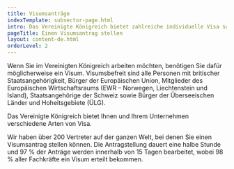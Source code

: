 ```yaml
---
title: Visumsanträge
indexTemplate: subsector-page.html
intro: Das Vereinigte Königreich bietet zahlreiche individuelle Visa sowie Arbeitsvisa. Finden Sie heraus, welches Visum für Ihre Zwecke passt und beachten Sie bitte, dass die Bewilligung bis zu drei Monate dauern kann. 
pageTitle: Einen Visumsantrag stellen
layout: content-de.html
orderLevel: 2
---
```


Wenn Sie im Vereinigten Königreich arbeiten möchten, benötigen Sie dafür möglicherweise ein Visum. Visumsbefreit sind alle Personen mit britischer Staatsangehörigkeit, Bürger der Europäischen Union, Mitglieder des Europäischen Wirtschaftsraums (EWR – Norwegen, Liechtenstein und Island), Staatsangehörige der Schweiz sowie Bürger der Überseeischen Länder und Hoheitsgebiete (ÜLG).


Das Vereinigte Königreich bietet Ihnen und Ihrem Unternehmen verschiedene Arten von Visa.


Wir haben über 200 Vertreter auf der ganzen Welt, bei denen Sie einen Visumsantrag stellen können. Die Antragstellung dauert eine halbe Stunde und 97 % der Anträge werden innerhalb von 15 Tagen bearbeitet, wobei 98 % aller Fachkräfte ein Visum erteilt bekommen.
